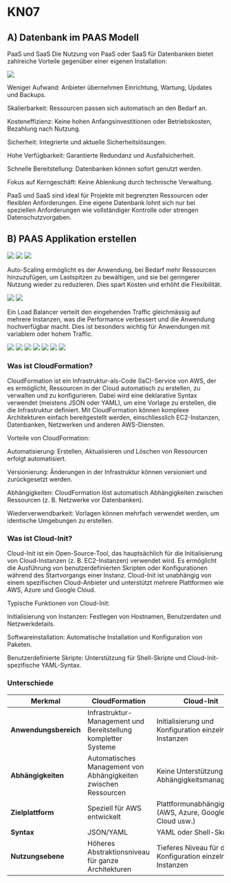# KN07

## A) Datenbank im PAAS Modell

PaaS und SaaS
Die Nutzung von PaaS oder SaaS für Datenbanken bietet zahlreiche Vorteile gegenüber einer eigenen Installation:

![](1.PNG)

Weniger Aufwand: Anbieter übernehmen Einrichtung, Wartung, Updates und Backups.

Skalierbarkeit: Ressourcen passen sich automatisch an den Bedarf an.

Kosteneffizienz: Keine hohen Anfangsinvestitionen oder Betriebskosten, Bezahlung nach Nutzung.

Sicherheit: Integrierte und aktuelle Sicherheitslösungen.

Hohe Verfügbarkeit: Garantierte Redundanz und Ausfallsicherheit.

Schnelle Bereitstellung: Datenbanken können sofort genutzt werden.

Fokus auf Kerngeschäft: Keine Ablenkung durch technische Verwaltung.

PaaS und SaaS sind ideal für Projekte mit begrenzten Ressourcen oder flexiblen Anforderungen. Eine eigene Datenbank lohnt sich nur bei speziellen Anforderungen wie vollständiger Kontrolle oder strengen Datenschutzvorgaben.

## B) PAAS Applikation erstellen

![](2.PNG)
![](3.PNG)
![](4.PNG)

Auto-Scaling ermöglicht es der Anwendung, bei Bedarf mehr Ressourcen hinzuzufügen, um Lastspitzen zu bewältigen, und sie bei geringerer Nutzung wieder zu reduzieren. Dies spart Kosten und erhöht die Flexibilität.

![](5.PNG)
![](6.PNG)

Ein Load Balancer verteilt den eingehenden Traffic gleichmässig auf mehrere Instanzen, was die Performance verbessert und die Anwendung hochverfügbar macht. Dies ist besonders wichtig für Anwendungen mit variablem oder hohem Traffic.

![](7.PNG)
![](8.PNG)
![](9.PNG)
![](10.PNG)
![](11.PNG)
![](12.PNG)
![](13.PNG)

### Was ist CloudFormation?
CloudFormation ist ein Infrastruktur-als-Code (IaC)-Service von AWS, der es ermöglicht, Ressourcen in der Cloud automatisch zu erstellen, zu verwalten und zu konfigurieren. Dabei wird eine deklarative Syntax verwendet (meistens JSON oder YAML), um eine Vorlage zu erstellen, die die Infrastruktur definiert.
Mit CloudFormation können komplexe Architekturen einfach bereitgestellt werden, einschliesslich EC2-Instanzen, Datenbanken, Netzwerken und anderen AWS-Diensten.

Vorteile von CloudFormation:

Automatisierung: Erstellen, Aktualisieren und Löschen von Ressourcen erfolgt automatisiert.

Versionierung: Änderungen in der Infrastruktur können versioniert und zurückgesetzt werden.

Abhängigkeiten: CloudFormation löst automatisch Abhängigkeiten zwischen Ressourcen (z. B. Netzwerke vor Datenbanken).

Wiederverwendbarkeit: Vorlagen können mehrfach verwendet werden, um identische Umgebungen zu erstellen.

### Was ist Cloud-Init?
Cloud-Init ist ein Open-Source-Tool, das hauptsächlich für die Initialisierung von Cloud-Instanzen (z. B. EC2-Instanzen) verwendet wird. Es ermöglicht die Ausführung von benutzerdefinierten Skripten oder Konfigurationen während des Startvorgangs einer Instanz. Cloud-Init ist unabhängig von einem spezifischen Cloud-Anbieter und unterstützt mehrere Plattformen wie AWS, Azure und Google Cloud.

Typische Funktionen von Cloud-Init:


Initialisierung von Instanzen: Festlegen von Hostnamen, Benutzerdaten und Netzwerkdetails.

Softwareinstallation: Automatische Installation und Konfiguration von Paketen.

Benutzerdefinierte Skripte: Unterstützung für Shell-Skripte und Cloud-Init-spezifische YAML-Syntax.

### Unterschiede


| **Merkmal**            | **CloudFormation**                                           | **Cloud-Init**                                        |
|------------------------|-------------------------------------------------------------|-----------------------------------------------------|
| **Anwendungsbereich**  | Infrastruktur-Management und Bereitstellung kompletter Systeme | Initialisierung und Konfiguration einzelner Instanzen |
| **Abhängigkeiten**     | Automatisches Management von Abhängigkeiten zwischen Ressourcen | Keine Unterstützung für Abhängigkeitsmanagement     |
| **Zielplattform**      | Speziell für AWS entwickelt                                   | Plattformunabhängig (AWS, Azure, Google Cloud usw.) |
| **Syntax**             | JSON/YAML                                                   | YAML oder Shell-Skripte                             |
| **Nutzungsebene**      | Höheres Abstraktionsniveau für ganze Architekturen           | Tieferes Niveau für die Konfiguration einzelner Instanzen |